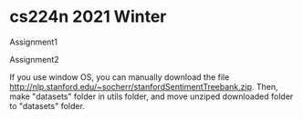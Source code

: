 # cs224n 2021 Winter 

Assignment1 

Assignment2

If you use window OS, you can manually download the file http://nlp.stanford.edu/~socherr/stanfordSentimentTreebank.zip. 
Then, make "datasets" folder in utils folder, and move unziped downloaded folder to "datasets" folder.
